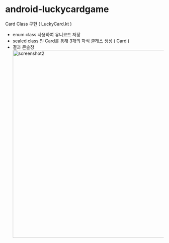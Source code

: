 # android-luckycardgame
Card Class 구현 ( LuckyCard.kt )
- enum class 사용하여 유니코드 저장
- sealed class 인 Card를 통해 3개의 자식 클래스 생성 ( Card )
- 결과 콘솔창
  <img width="597" alt="screenshot2" src="https://github.com/JoYehyun99/android-luckycardgame/assets/81362348/97292c5f-bf55-49da-807c-7f0651d5651a">

